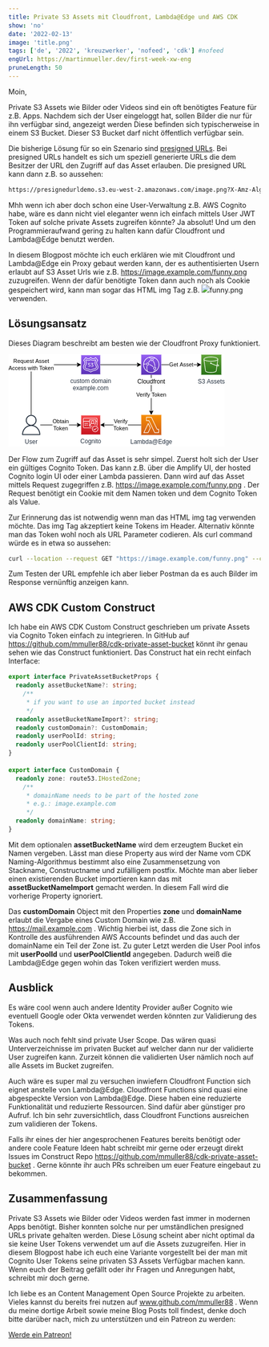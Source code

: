 ```yaml
---
title: Private S3 Assets mit Cloudfront, Lambda@Edge und AWS CDK
show: 'no'
date: '2022-02-13'
image: 'title.png'
tags: ['de', '2022', 'kreuzwerker', 'nofeed', 'cdk'] #nofeed
engUrl: https://martinmueller.dev/first-week-xw-eng
pruneLength: 50
---
```


Moin,

Private S3 Assets wie Bilder oder Videos sind ein oft benötigtes Feature für z.B. Apps. Nachdem sich der User eingeloggt hat, sollen Bilder die nur für ihn verfügbar sind, angezeigt werden Diese befinden sich typischerweise in einem S3 Bucket. Dieser S3 Bucket darf nicht öffentlich verfügbar sein.

Die bisherige Lösung für so ein Szenario sind [presigned URLs](https://medium.com/@aidan.hallett/securing-aws-s3-uploads-using-presigned-urls-aa821c13ae8d). Bei presigned URLs handelt es sich um speziell generierte URLs die dem Besitzer der URL den Zugriff auf das Asset erlauben. Die presigned URL kann dann z.B. so aussehen:

```txt
https://presignedurldemo.s3.eu-west-2.amazonaws.com/image.png?X-Amz-Algorithm=AWS4-HMAC-SHA256&X-Amz-Credential=AKIAJJWZ7B6WCRGMKFGQ%2F20180210%2Feu-west-2%2Fs3%2Faws4_request&X-Amz-Date=20180210T171315Z&X-Amz-Expires=1800&X-Amz-Signature=12b74b0788aa036bc7c3d03b3f20c61f1f91cc9ad8873e3314255dc479a25351&X-Amz-SignedHeaders=host
```

Mhh wenn ich aber doch schon eine User-Verwaltung z.B. AWS Cognito habe, wäre es dann nicht viel eleganter wenn ich einfach mittels User JWT Token auf solche private Assets zugreifen könnte? Ja absolut! Und um den Programmieraufwand gering zu halten kann dafür Cloudfront und Lambda@Edge benutzt werden.

In diesem Blogpost möchte ich euch erklären wie mit Cloudfront und Lambda@Edge ein Proxy gebaut werden kann, der es authentisierten Usern erlaubt auf S3 Asset Urls wie z.B. https://image.example.com/funny.png zuzugreifen. Wenn der dafür benötigte Token dann auch noch als Cookie gespeichert wird, kann man sogar das HTML img Tag z.B. <img src="https://image.example.com/funny.png">funny.png</img> verwenden.

## Lösungsansatz

Dieses Diagram beschreibt am besten wie der Cloudfront Proxy funktioniert.

![Diagram](https://raw.githubusercontent.com/mmuller88/mmblog/master/content/cdk-private-assets/cdkPrivateAssetBucket.png)

Der Flow zum Zugriff auf das Asset is sehr simpel. Zuerst holt sich der User ein gültiges Cognito Token. Das kann z.B. über die Amplify UI, der hosted Cognito login UI oder einer Lambda passieren. Dann wird auf das Asset mittels Request zugegriffen z.B. https://image.example.com/funny.png . Der Request benötigt ein Cookie mit dem Namen token und dem Cognito Token als Value.

Zur Erinnerung das ist notwendig wenn man das HTML img tag verwenden möchte. Das img Tag akzeptiert keine Tokens im Header. Alternativ könnte man das Token wohl noch als URL Parameter codieren. Als curl command würde es in etwa so aussehen:

```bash
curl --location --request GET "https://image.example.com/funny.png" --cookie "Cookie: token=ey..."
```

Zum Testen der URL empfehle ich aber lieber Postman da es auch Bilder im Response vernünftig anzeigen kann.

## AWS CDK Custom Construct

Ich habe ein AWS CDK Custom Construct geschrieben um private Assets via Cognito Token einfach zu integrieren. In GitHub auf https://github.com/mmuller88/cdk-private-asset-bucket könnt ihr genau sehen wie das Construct funktioniert. Das Construct hat ein recht einfach Interface:

```ts
export interface PrivateAssetBucketProps {
  readonly assetBucketName?: string;
    /**
     * if you want to use an imported bucket instead
     */
  readonly assetBucketNameImport?: string;
  readonly customDomain?: CustomDomain;
  readonly userPoolId: string;
  readonly userPoolClientId: string;
}

export interface CustomDomain {
  readonly zone: route53.IHostedZone;
    /**
     * domainName needs to be part of the hosted zone
     * e.g.: image.example.com
     */
  readonly domainName: string;
}
```

Mit dem optionalen **assetBucketName** wird dem erzeugtem Bucket ein Namen vergeben. Lässt man diese Property aus wird der Name vom CDK Naming-Algorithmus bestimmt also eine Zusammensetzung von Stackname, Constructname und zufälligem postfix. Möchte man aber lieber einen existierenden Bucket importieren kann das mit **assetBucketNameImport** gemacht werden. In diesem Fall wird die vorherige Property ignoriert.

Das **customDomain** Object mit den Properties **zone** und **domainName** erlaubt die Vergabe eines Custom Domain wie z.B. https://mail.example.com . Wichtig hierbei ist, dass die Zone sich in Kontrolle des ausführenden AWS Accounts befindet und das auch der domainName ein Teil der Zone ist. Zu guter Letzt werden die User Pool infos mit **userPoolId** und **userPoolClientId** angegeben. Dadurch weiß die Lambda@Edge gegen wohin das Token verifiziert werden muss.

## Ausblick

Es wäre cool wenn auch andere Identity Provider außer Cognito wie eventuell Google oder Okta verwendet werden könnten zur Validierung des Tokens.

Was auch noch fehlt sind private User Scope. Das wären quasi Unterverzeichnisse im privaten Bucket auf welcher dann nur der validierte User zugreifen kann. Zurzeit können die validierten User nämlich noch auf alle Assets im Bucket zugreifen.

Auch wäre es super mal zu versuchen inwiefern Cloudfront Function sich eignet anstelle von Lambda@Edge. Cloudfront Functions sind quasi eine abgespeckte Version von Lambda@Edge. Diese haben eine reduzierte Funktionalität und reduzierte Ressourcen. Sind dafür aber günstiger pro Aufruf. Ich bin sehr zuversichtlich, dass Cloudfront Functions ausreichen zum validieren der Tokens.

Falls ihr eines der hier angesprochenen Features bereits benötigt oder andere coole Feature Ideen habt schreibt mir gerne oder erzeugt direkt Issues im Construct Repo https://github.com/mmuller88/cdk-private-asset-bucket . Gerne könnte ihr auch PRs schreiben um euer Feature eingebaut zu bekommen.

## Zusammenfassung

Private S3 Assets wie Bilder oder Videos werden fast immer in modernen Apps benötigt. Bisher konnten solche nur per umständlichen presigned URLs private gehalten werden. Diese Lösung scheint aber nicht optimal da sie keine User Tokens verwendet um auf die Assets zuzugreifen. Hier in diesem Blogpost habe ich euch eine Variante vorgestellt bei der man mit Cognito User Tokens seine privaten S3 Assets Verfügbar machen kann. Wenn euch der Beitrag gefällt oder ihr Fragen und Anregungen habt, schreibt mir doch gerne.

Ich liebe es an Content Management Open Source Projekte zu arbeiten. Vieles kannst du bereits frei nutzen auf www.github.com/mmuller88 . Wenn du meine dortige Arbeit sowie meine Blog Posts toll findest, denke doch bitte darüber nach, mich zu unterstützen und ein Patreon zu werden:

<a href="https://www.patreon.com/bePatron?u=29010217" data-patreon-widget-type="become-patron-button">Werde ein Patreon!</a><script async src="https://c6.patreon.com/becomePatronButton.bundle.js"></script>
